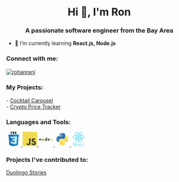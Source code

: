 <h1 align="center">Hi 👋, I'm Ron</h1>
<h3 align="center">A passionate software engineer from the Bay Area</h3>


- 🌱 I’m currently learning **React.js, Node.js**

<h3 align="left">Connect with me:</h3>
<p align="left">
<a href="https://linkedin.com/in/rohanrani" target="blank"><img align="center" src="https://raw.githubusercontent.com/rahuldkjain/github-profile-readme-generator/master/src/images/icons/Social/linked-in-alt.svg" alt="rohanrani" height="30" width="40" /></a>
</p>
<h3 align="left">My Projects:</h3>
- <a href = "https://github.com/ronran1/cocktail-carousel" target="_">Cocktail Carousel</a><br>
- <a href = "https://github.com/ronran1/api-app1" target="_">Crypto Price Tracker</a>
<h3 align="left">Languages and Tools:</h3>
<p align="left"> <a href="https://www.w3schools.com/css/" target="_blank" rel="noreferrer"> <img src="https://raw.githubusercontent.com/devicons/devicon/master/icons/css3/css3-original-wordmark.svg" alt="css3" width="40" height="40"/> </a> <a href="https://developer.mozilla.org/en-US/docs/Web/JavaScript" target="_blank" rel="noreferrer"> <img src="https://raw.githubusercontent.com/devicons/devicon/master/icons/javascript/javascript-original.svg" alt="javascript" width="40" height="40"/> </a> <a href="https://nodejs.org" target="_blank" rel="noreferrer"> <img src="https://raw.githubusercontent.com/devicons/devicon/master/icons/nodejs/nodejs-original-wordmark.svg" alt="nodejs" width="40" height="40"/> </a> <a href="https://www.python.org" target="_blank" rel="noreferrer"> <img src="https://raw.githubusercontent.com/devicons/devicon/master/icons/python/python-original.svg" alt="python" width="40" height="40"/> </a> <a href="https://reactjs.org/" target="_blank" rel="noreferrer"> <img src="https://raw.githubusercontent.com/devicons/devicon/master/icons/react/react-original-wordmark.svg" alt="react" width="40" height="40"/> </a> </p>

<h3 align="left">Projects I've contributed to:</h3>
<a href = "https://github.com/rgerum/unofficial-duolingo-stories" target="_">Duolingo Stories</a><br>
<!-- <p><img align="center" src="https://github-readme-streak-stats.herokuapp.com/?user=ronran1&" alt="ronran1" /></p> -->

